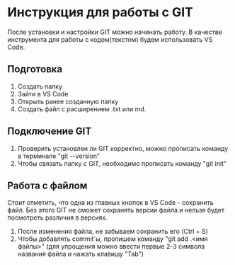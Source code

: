 # Инструкция для работы с GIT #
После установки и настройки GIT можно начинать работу. В качестве инструмента для работы с кодом(текстом) будем использовать VS Code.
## Подготовка ##
1. Создать папку 
2. Зайти в VS Code 
3. Открыть ранее созданную папку
4. Создать файл с расширением .txt или md.
## Подключение GIT ##
1. Проверить установлен ли GIT корректно, можно прописать команду в терминале "git --version"
2. Чтобы связать папку с GIT, необходимо прописать команду "git init"
## Работа с файлом ##
Стоит отметить, что одна из главных кнопок в VS Code - сохранить файл. Без этого GIT не сможет сохранять версии файла и нельзя будет посмотреть различия в версиях.
1. После изменения файла, не забываем сохранить его (Ctrl + S)
2. Чтобы добавлять commit`ы, пропишем команду "git add .\<имя файлы>" (для упрощения можно ввести первые 2-3 символа названия файла и нажать клавишу "Tab")

